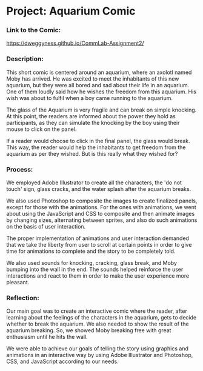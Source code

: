 # Project: Aquarium Comic

### Link to the Comic: 
https://dweggyness.github.io/CommLab-Assignment2/

### Description: 
This short comic is centered around an aquarium, where an axolotl named Moby has arrived. He was excited to meet the inhabitants of this new aquarium, but they were all bored and sad about their life in an aquarium. One of them loudly said how he wishes the freedom from this aquarium. His wish was about to fulfil when a boy came running to the aquarium. 

The glass of the Aquarium is very fragile and can break on simple knocking. At this point, the readers are informed about the power they hold as participants, as they can simulate the knocking by the boy using their mouse to click on the panel.

If a reader would choose to click in the final panel, the glass would break. This way, the reader would help the inhabitants to get freedom from the aquarium as per they wished. But is this really what they wished for?


### Process:
We employed Adobe Illustrator to create all the characters, the 'do not touch' sign, glass cracks, and the water splash after the aquarium breaks.

We also used Photoshop to composite the images to create finalized panels, except for those with the animations. For the ones with animations, we went about using the JavaScript and CSS to composite and then animate images by changing sizes, alternating between sprites, and also do such animations on the basis of user interaction. 

The proper implementation of animations and user interaction demanded that we take the liberty from user to scroll at certain points in order to give time for animations to complete and the story to be completely told.

We also used sounds for knocking, cracking, glass break, and Moby bumping into the wall in the end. The sounds helped reinforce the user interactions and react to them in order to make the user experience more pleasant.


### Reflection:
Our main goal was to create an interactive comic where the reader, after learning about the feelings of the characters in the aquarium, gets to decide whether to break the aquarium. We also needed to show the result of the aquarium breaking. So, we showed Moby breaking free with great enthusiasm until he hits the wall.

We were able to achieve our goals of telling the story using graphics and animations in an interactive way by using Adobe Illustrator and Photoshop, CSS, and JavaScript according to our needs.
